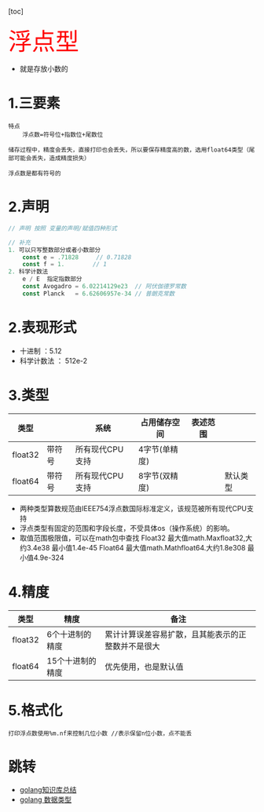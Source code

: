 [toc]


<font face = "微软雅黑" color = "red" size="7">浮点型</font>

  * 就是存放小数的

# 1.三要素

```
特点
	浮点数=符号位+指数位+尾数位

储存过程中，精度会丢失，直接打印也会丢失，所以要保存精度高的数，选用float64类型（尾部可能会丢失，造成精度损失）

浮点数是都有符号的
```

# 2.声明

```go
// 声明 按照 变量的声明/赋值四种形式

// 补充
1. 可以只写整数部分或者小数部分
	const e = .71828     // 0.71828
	const f = 1.		// 1
2. 科学计数法
	e / E  指定指数部分
    const Avogadro = 6.02214129e23  // 阿伏伽德罗常数
    const Planck   = 6.62606957e-34 // 普朗克常数
```



# 2.表现形式

* 十进制         ：5.12
* 科学计数法 ： 512e-2   

# 3.类型

| 类型    |        | 系统            | 占用储存空间  | 表述范围 |          |
| ------- | ------ | --------------- | ------------- | -------- | -------- |
| float32 | 带符号 | 所有现代CPU支持 | 4字节(单精度) |          |          |
| float64 | 带符号 | 所有现代CPU支持 | 8字节(双精度) |          | 默认类型 |

* 两种类型算数规范由IEEE754浮点数国际标准定义，该规范被所有现代CPU支持
* 浮点类型有固定的范围和字段长度，不受具体os（操作系统）的影响。
* 取值范围极限值，可以在math包中查找
  Float32 最大值math.Maxfloat32,大约3.4e38       最小值1.4e-45
  Float64 最大值math.Mathfloat64.大约1.8e308     最小值4.9e-324

# 4.精度

| 类型    | 精度             | 备注                                               |
| ------- | ---------------- | -------------------------------------------------- |
| float32 | 6个十进制的精度  | 累计计算误差容易扩散，且其能表示的正整数并不是很大 |
| float64 | 15个十进制的精度 | 优先使用，也是默认值                               |

# 5.格式化

```
打印浮点数使用%m.nf来控制几位小数 //表示保留n位小数，点不能丢

```



# 跳转

* [golang知识库总结](https://www.cnblogs.com/shulei/p/13426361.html)
* [golang 数据类型](https://www.cnblogs.com/shulei/p/13425813.html)